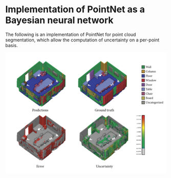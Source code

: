 # Implementation of PointNet as a Bayesian neural network

The following is an implementation of PointNet for point cloud segmentation, which allow the computation of uncertainty on a per-point basis. 

![alt text](https://github.com/biophase/PointNet-BNN/blob/0c8fb6a96fb28e849ae24b0e3e1f11f26fb12b32/cover/cover.jpg)
